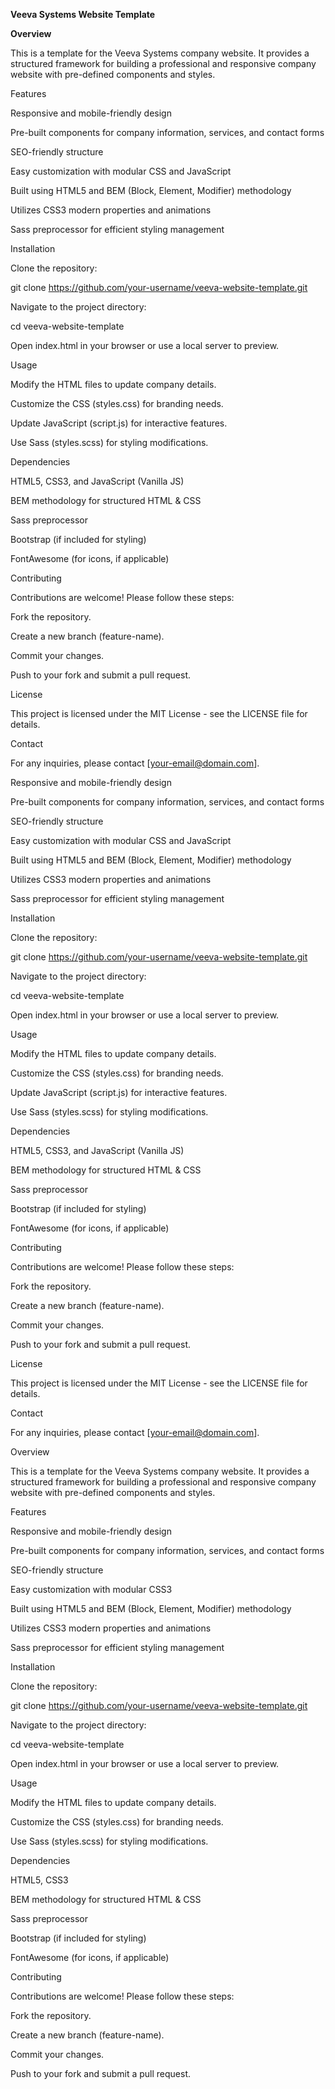 **Veeva Systems Website Template**

**Overview**

This is a template for the Veeva Systems company website. It provides a structured framework for building a professional and responsive company website with pre-defined components and styles.

Features

Responsive and mobile-friendly design

Pre-built components for company information, services, and contact forms

SEO-friendly structure

Easy customization with modular CSS and JavaScript

Built using HTML5 and BEM (Block, Element, Modifier) methodology

Utilizes CSS3 modern properties and animations

Sass preprocessor for efficient styling management

Installation

Clone the repository:

git clone https://github.com/your-username/veeva-website-template.git

Navigate to the project directory:

cd veeva-website-template

Open index.html in your browser or use a local server to preview.

Usage

Modify the HTML files to update company details.

Customize the CSS (styles.css) for branding needs.

Update JavaScript (script.js) for interactive features.

Use Sass (styles.scss) for styling modifications.

Dependencies

HTML5, CSS3, and JavaScript (Vanilla JS)

BEM methodology for structured HTML & CSS

Sass preprocessor

Bootstrap (if included for styling)

FontAwesome (for icons, if applicable)

Contributing

Contributions are welcome! Please follow these steps:

Fork the repository.

Create a new branch (feature-name).

Commit your changes.

Push to your fork and submit a pull request.

License

This project is licensed under the MIT License - see the LICENSE file for details.

Contact

For any inquiries, please contact [your-email@domain.com].



Responsive and mobile-friendly design

Pre-built components for company information, services, and contact forms

SEO-friendly structure

Easy customization with modular CSS and JavaScript

Built using HTML5 and BEM (Block, Element, Modifier) methodology

Utilizes CSS3 modern properties and animations

Sass preprocessor for efficient styling management

Installation

Clone the repository:

git clone https://github.com/your-username/veeva-website-template.git

Navigate to the project directory:

cd veeva-website-template

Open index.html in your browser or use a local server to preview.

Usage

Modify the HTML files to update company details.

Customize the CSS (styles.css) for branding needs.

Update JavaScript (script.js) for interactive features.

Use Sass (styles.scss) for styling modifications.

Dependencies

HTML5, CSS3, and JavaScript (Vanilla JS)

BEM methodology for structured HTML & CSS

Sass preprocessor

Bootstrap (if included for styling)

FontAwesome (for icons, if applicable)

Contributing

Contributions are welcome! Please follow these steps:

Fork the repository.

Create a new branch (feature-name).

Commit your changes.

Push to your fork and submit a pull request.

License

This project is licensed under the MIT License - see the LICENSE file for details.

Contact

For any inquiries, please contact [your-email@domain.com].



Overview

This is a template for the Veeva Systems company website. It provides a structured framework for building a professional and responsive company website with pre-defined components and styles.

Features

Responsive and mobile-friendly design

Pre-built components for company information, services, and contact forms

SEO-friendly structure

Easy customization with modular CSS3

Built using HTML5 and BEM (Block, Element, Modifier) methodology

Utilizes CSS3 modern properties and animations

Sass preprocessor for efficient styling management

Installation

Clone the repository:

git clone https://github.com/your-username/veeva-website-template.git

Navigate to the project directory:

cd veeva-website-template

Open index.html in your browser or use a local server to preview.

Usage

Modify the HTML files to update company details.

Customize the CSS (styles.css) for branding needs.

Use Sass (styles.scss) for styling modifications.

Dependencies

HTML5, CSS3

BEM methodology for structured HTML & CSS

Sass preprocessor

Bootstrap (if included for styling)

FontAwesome (for icons, if applicable)

Contributing

Contributions are welcome! Please follow these steps:

Fork the repository.

Create a new branch (feature-name).

Commit your changes.

Push to your fork and submit a pull request.


